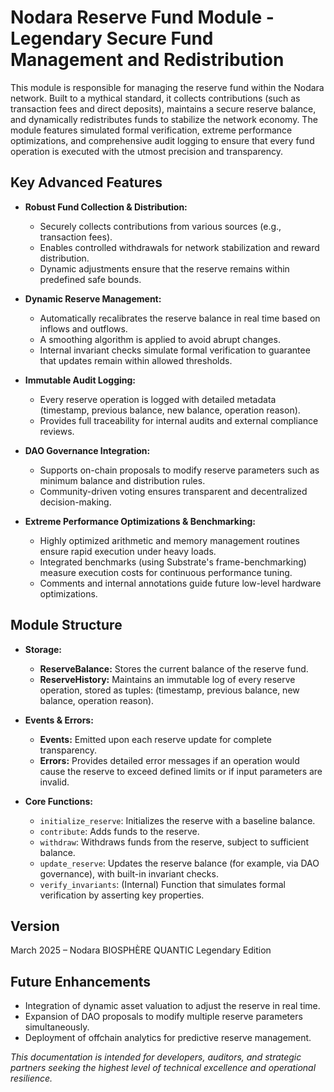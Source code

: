 # Nodara Reserve Fund Module - Legendary Secure Fund Management and Redistribution

This module is responsible for managing the reserve fund within the Nodara network. Built to a mythical standard, it collects contributions (such as transaction fees and direct deposits), maintains a secure reserve balance, and dynamically redistributes funds to stabilize the network economy. The module features simulated formal verification, extreme performance optimizations, and comprehensive audit logging to ensure that every fund operation is executed with the utmost precision and transparency.

## Key Advanced Features

- **Robust Fund Collection & Distribution:**  
  - Securely collects contributions from various sources (e.g., transaction fees).
  - Enables controlled withdrawals for network stabilization and reward distribution.
  - Dynamic adjustments ensure that the reserve remains within predefined safe bounds.

- **Dynamic Reserve Management:**  
  - Automatically recalibrates the reserve balance in real time based on inflows and outflows.
  - A smoothing algorithm is applied to avoid abrupt changes.
  - Internal invariant checks simulate formal verification to guarantee that updates remain within allowed thresholds.

- **Immutable Audit Logging:**  
  - Every reserve operation is logged with detailed metadata (timestamp, previous balance, new balance, operation reason).
  - Provides full traceability for internal audits and external compliance reviews.

- **DAO Governance Integration:**  
  - Supports on-chain proposals to modify reserve parameters such as minimum balance and distribution rules.
  - Community-driven voting ensures transparent and decentralized decision-making.

- **Extreme Performance Optimizations & Benchmarking:**  
  - Highly optimized arithmetic and memory management routines ensure rapid execution under heavy loads.
  - Integrated benchmarks (using Substrate's frame-benchmarking) measure execution costs for continuous performance tuning.
  - Comments and internal annotations guide future low-level hardware optimizations.

## Module Structure

- **Storage:**
  - **ReserveBalance:** Stores the current balance of the reserve fund.
  - **ReserveHistory:** Maintains an immutable log of every reserve operation, stored as tuples: (timestamp, previous balance, new balance, operation reason).

- **Events & Errors:**
  - **Events:** Emitted upon each reserve update for complete transparency.
  - **Errors:** Provides detailed error messages if an operation would cause the reserve to exceed defined limits or if input parameters are invalid.

- **Core Functions:**
  - `initialize_reserve`: Initializes the reserve with a baseline balance.
  - `contribute`: Adds funds to the reserve.
  - `withdraw`: Withdraws funds from the reserve, subject to sufficient balance.
  - `update_reserve`: Updates the reserve balance (for example, via DAO governance), with built-in invariant checks.
  - `verify_invariants`: (Internal) Function that simulates formal verification by asserting key properties.

## Version
March 2025 – Nodara BIOSPHÈRE QUANTIC Legendary Edition

## Future Enhancements
- Integration of dynamic asset valuation to adjust the reserve in real time.
- Expansion of DAO proposals to modify multiple reserve parameters simultaneously.
- Deployment of offchain analytics for predictive reserve management.

*This documentation is intended for developers, auditors, and strategic partners seeking the highest level of technical excellence and operational resilience.*
